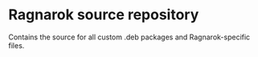 Ragnarok source repository
==========================

Contains the source for all custom .deb packages and Ragnarok-specific
files.
